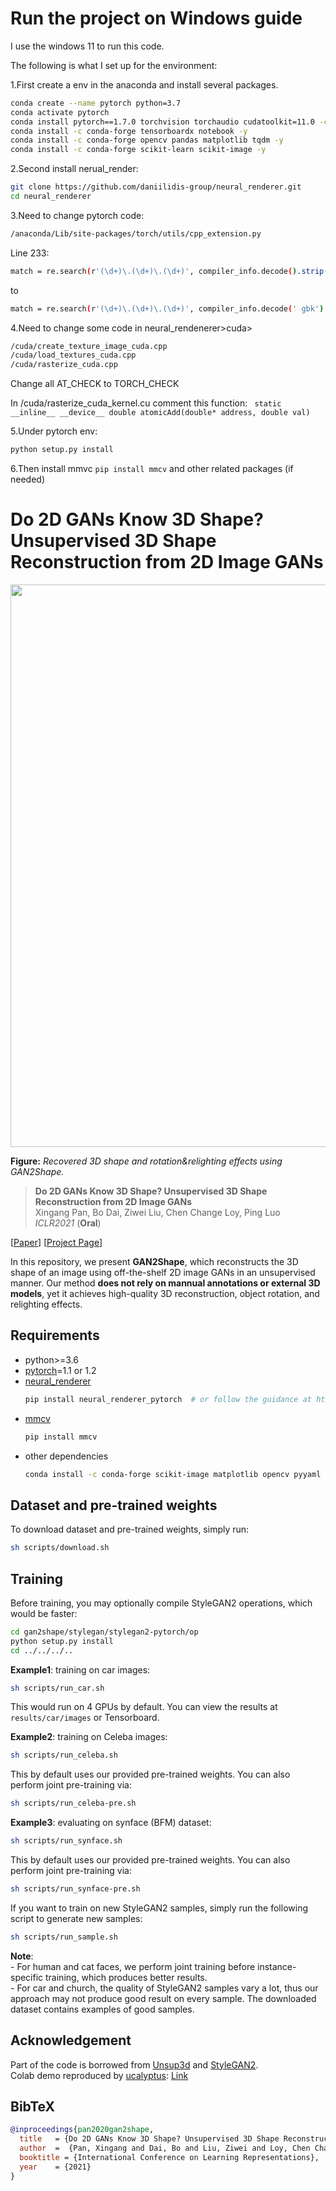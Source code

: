 
# Run the project on Windows guide

I use the windows 11 to run this code.

The following is what I set up for the environment:

1.First create a env in the anaconda and install several packages.
```sh
conda create --name pytorch python=3.7
conda activate pytorch
conda install pytorch==1.7.0 torchvision torchaudio cudatoolkit=11.0 -c pytorch
conda install -c conda-forge tensorboardx notebook -y
conda install -c conda-forge opencv pandas matplotlib tqdm -y
conda install -c conda-forge scikit-learn scikit-image -y
```

2.Second install nerual_render:
```sh
git clone https://github.com/daniilidis-group/neural_renderer.git
cd neural_renderer
```
3.Need to change pytorch code:
```sh
/anaconda/Lib/site-packages/torch/utils/cpp_extension.py
```
Line 233:
```sh
match = re.search(r'(\d+)\.(\d+)\.(\d+)', compiler_info.decode().strip())
```
to 
```sh
match = re.search(r'(\d+)\.(\d+)\.(\d+)', compiler_info.decode(' gbk').strip())
```

4.Need to change some code in neural_rendenerer>cuda>
```sh
/cuda/create_texture_image_cuda.cpp
/cuda/load_textures_cuda.cpp
/cuda/rasterize_cuda.cpp
```
Change all AT_CHECK to TORCH_CHECK

In /cuda/rasterize_cuda_kernel.cu comment this function: ``` static __inline__ __device__ double atomicAdd(double* address, double val)```

5.Under pytorch env:
```sh
python setup.py install
```
6.Then install mmvc ```pip install mmcv``` and other related packages (if needed)


# Do 2D GANs Know 3D Shape? Unsupervised 3D Shape Reconstruction from 2D Image GANs

<p align="center">
    <img src="GAN2Shape_demo.gif", width="900">
</p>

**Figure:** *Recovered 3D shape and rotation&relighting effects using GAN2Shape.*

> **Do 2D GANs Know 3D Shape? Unsupervised 3D Shape Reconstruction from 2D Image GANs** <br>
> Xingang Pan, Bo Dai, Ziwei Liu, Chen Change Loy, Ping Luo <br>
> *ICLR2021* (**Oral**)

[[Paper](https://openreview.net/pdf?id=FGqiDsBUKL0)]
[[Project Page](https://xingangpan.github.io/projects/GAN2Shape.html)]

In this repository, we present **GAN2Shape**, which reconstructs the 3D shape of an image using off-the-shelf 2D image GANs in an unsupervised manner.
Our method **does not rely on mannual annotations or external 3D models**, yet it achieves high-quality 3D reconstruction, object rotation, and relighting effects.

## Requirements

* python>=3.6
* [pytorch](https://pytorch.org/)=1.1 or 1.2
* [neural_renderer](https://github.com/daniilidis-group/neural_renderer)
    ```sh
    pip install neural_renderer_pytorch  # or follow the guidance at https://github.com/elliottwu/unsup3d
    ```
* [mmcv](https://github.com/open-mmlab/mmcv)
    ```sh
    pip install mmcv
    ```
* other dependencies
    ```sh
    conda install -c conda-forge scikit-image matplotlib opencv pyyaml tensorboardX
    ```

## Dataset and pre-trained weights

To download dataset and pre-trained weights, simply run:
```sh
sh scripts/download.sh
```

## Training

Before training, you may optionally compile StyleGAN2 operations, which would be faster:
```sh
cd gan2shape/stylegan/stylegan2-pytorch/op
python setup.py install
cd ../../../..
```

**Example1**: training on car images:
```sh
sh scripts/run_car.sh
```
This would run on 4 GPUs by default. You can view the results at `results/car/images` or Tensorboard.

**Example2**: training on Celeba images:
```sh
sh scripts/run_celeba.sh
```
This by default uses our provided pre-trained weights. You can also perform joint pre-training via:
```sh
sh scripts/run_celeba-pre.sh
```

**Example3**: evaluating on synface (BFM) dataset:
```sh
sh scripts/run_synface.sh
```
This by default uses our provided pre-trained weights. You can also perform joint pre-training via:
```sh
sh scripts/run_synface-pre.sh
```

If you want to train on new StyleGAN2 samples, simply run the following script to generate new samples:
```sh
sh scripts/run_sample.sh
```

**Note**:  
\- For human and cat faces, we perform joint training before instance-specific training, which produces better results.  
\- For car and church, the quality of StyleGAN2 samples vary a lot, thus our approach may not produce good result on every sample. The downloaded dataset contains examples of good samples.

## Acknowledgement

Part of the code is borrowed from [Unsup3d](https://github.com/elliottwu/unsup3d) and [StyleGAN2](https://github.com/rosinality/stylegan2-pytorch).  
Colab demo reproduced by [ucalyptus](https://github.com/ucalyptus): [Link](https://colab.research.google.com/drive/124D_f0RIu7Bbwa1SFV6pmvmBrNkB8Ow_?usp=sharing)

## BibTeX

```bibtex
@inproceedings{pan2020gan2shape,
  title   = {Do 2D GANs Know 3D Shape? Unsupervised 3D Shape Reconstruction from 2D Image GANs},
  author  =  {Pan, Xingang and Dai, Bo and Liu, Ziwei and Loy, Chen Change and Luo, Ping},
  booktitle = {International Conference on Learning Representations},
  year    = {2021}
}
```
